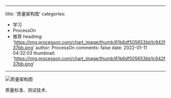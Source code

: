 
---
title: '质量架构图'
categories: 
 - 学习
 - ProcessOn
 - 推荐
headimg: 'https://img.processon.com/chart_image/thumb/61b6df505653bb1c942f37bb.png'
author: ProcessOn
comments: false
date: 2022-01-11 04:32:03
thumbnail: 'https://img.processon.com/chart_image/thumb/61b6df505653bb1c942f37bb.png'
---

<div>   
<img class="thumb" alt="质量架构图" src="https://img.processon.com/chart_image/thumb/61b6df505653bb1c942f37bb.png" referrerpolicy="no-referrer">
<p>质量标准、测试技术、</p>  
</div>
            